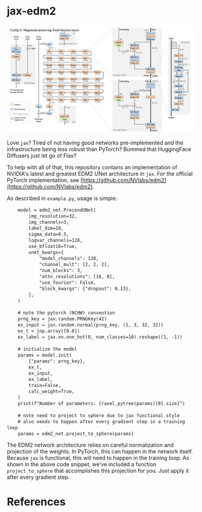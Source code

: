 # jax-edm2

![Network diagram](imgs/net_diagram.png)

Love ``jax``? Tired of not having good networks pre-implemented and the infrastructure being less robust than PyTorch? Bummed that HuggingFace Diffusers just let go of Flax?

To help with all of that, this repository contains an implementation of NVIDIA's latest and greatest EDM2 UNet architecture in ``jax``. For the official PyTorch implementation, see [https://github.com/NVlabs/edm2](https://github.com/NVlabs/edm2).

As described in ``example.py``, usage is simple:

```
    model = edm2_net.PrecondUNet(
        img_resolution=32,
        img_channels=3,
        label_dim=10,
        sigma_data=0.5,
        logvar_channels=128,
        use_bfloat16=True,
        unet_kwargs={
            "model_channels": 128,
            "channel_mult": [2, 2, 2],
            "num_blocks": 3,
            "attn_resolutions": [16, 8],
            "use_fourier": False,
            "block_kwargs": {"dropout": 0.13},
        },
    )
    
    # note the pytorch (NCHW) convention
    prng_key = jax.random.PRNGKey(42)
    ex_input = jax.random.normal(prng_key, (1, 3, 32, 32))
    ex_t = jnp.array([0.0])
    ex_label = jax.nn.one_hot(0, num_classes=10).reshape((1, -1))

    # initialize the model
    params = model.init(
        {"params": prng_key},
        ex_t,
        ex_input,
        ex_label,
        train=False,
        calc_weight=True,
    )
    print(f"Number of parameters: {ravel_pytree(params)[0].size}")

    # note need to project to sphere due to jax functional style
    # also needs to happen after every gradient step in a training loop
    params = edm2_net.project_to_sphere(params)
```

The EDM2 network architecture relies on careful normalization and projection of the weights. In PyTorch, this can happen in the network itself. Because ``jax`` is functional, this will need to happen in the training loop. As shown in the above code snippet, we've included a function ``project_to_sphere`` that accomplishes this projection for you. Just apply it after every gradient step.

# References
